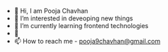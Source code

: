 - 👋 Hi, I am Pooja Chavhan
- 👀 I’m interested in deveoping new things
- 🌱 I’m currently learning frontend technologies
- 💞
- 📫 How to reach me - pooja9chavhan@gmail.com


<!---
poojachavhan93/poojachavhan93 is a ✨ special ✨ repository because its `README.md` (this file) appears on your GitHub profile.
You can click the Preview link to take a look at your changes.
--->
